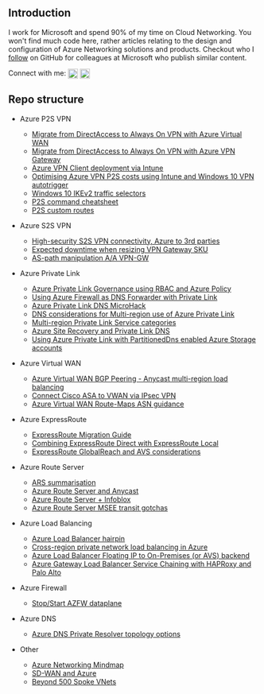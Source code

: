 ## Introduction

I work for Microsoft and spend 90% of my time on Cloud Networking. You won't find much code here, rather articles relating to the design and configuration of Azure Networking solutions and products. Checkout who I [follow](https://github.com/adstuart?tab=following) on GitHub for colleagues at Microsoft who publish similar content.

Connect with me:   <a href="https://linkedin.com/in/adamstuart1" target="blank"><img align="center" src="https://raw.githubusercontent.com/rahuldkjain/github-profile-readme-generator/master/src/images/icons/Social/linked-in-alt.svg" alt="adamstuart1" height="20" width="20" /></a> <a href="https://www.youtube.com/channel/UCRAegs4OmMFVGcU9tDBRlKg" target="blank"><img align="center" src="https://raw.githubusercontent.com/rahuldkjain/github-profile-readme-generator/master/src/images/icons/Social/youtube.svg" alt="adamstuartY" height="20" width="20" /></a>

## Repo structure

- Azure P2S VPN
  - [Migrate from DirectAccess to Always On VPN with Azure Virtual WAN](https://github.com/adstuart/azure-vpn-p2s/tree/main/vwan-multihub)
  - [Migrate from DirectAccess to Always On VPN with Azure VPN Gateway](https://github.com/adstuart/azure-vpn-p2s/tree/main/vpngateway-multivnet)
  - [Azure VPN Client deployment via Intune](https://github.com/adstuart/azure-vpn-p2s/tree/main/intune-azurevpnclient)
  - [Optimising Azure VPN P2S costs using Intune and Windows 10 VPN autotrigger](https://github.com/adstuart/azure-vpn-p2s/tree/main/intune-win10-triggers)
  - [Windows 10 IKEv2 traffic selectors](https://github.com/adstuart/azure-vpn-p2s/tree/main/misc-win10-ikev2-trafficselectors)
  - [P2S command cheatsheet](https://github.com/adstuart/azure-vpn-p2s/tree/main/misc-cheatsheet)
  - [P2S custom routes](https://github.com/adstuart/azure-vpn-p2s/tree/main/custom-routes)
  
- Azure S2S VPN
  - [High-security S2S VPN connectivity, Azure to 3rd parties](https://github.com/adstuart/azure-vpn-s2s/tree/main/3P-connectivity)
  - [Expected downtime when resizing VPN Gateway SKU](https://github.com/adstuart/azure-vpn-s2s/tree/main/resize-gateway)
  - [AS-path manipulation A/A VPN-GW](https://github.com/adstuart/azure-vpn-s2s/tree/main/active-active-aspath)
  
- Azure Private Link
  - [Azure Private Link Governance using RBAC and Azure Policy](https://github.com/adstuart/azure-privatelink-policy)
  - [Using Azure Firewall as DNS Forwarder with Private Link](https://github.com/adstuart/azure-privatelink-dns-azurefirewall)
  - [Azure Private Link DNS MicroHack](https://github.com/adstuart/azure-privatelink-dns-microhack)
  - [DNS considerations for Multi-region use of Azure Private Link](https://github.com/adstuart/azure-privatelink-multiregion)
  - [Multi-region Private Link Service categories](https://github.com/adstuart/azure-privatelink-multiregion-services)
  - [Azure Site Recovery and Private Link DNS](https://github.com/adstuart/azure-privatelink-multiregion-siterecovery-asr)
  - [Using Azure Private Link with PartitionedDns enabled Azure Storage accounts](https://github.com/adstuart/-azure-privatelink-storage-dnsparition)

- Azure Virtual WAN
  - [Azure Virtual WAN BGP Peering - Anycast multi-region load balancing](https://github.com/adstuart/azure-vwan-anycast)
  - [Connect Cisco ASA to VWAN via IPsec VPN](https://github.com/adstuart/azure-vwan-asa)
  - [Azure Virtual WAN Route-Maps ASN guidance](https://github.com/adstuart/azure-vwan-routemaps-asn)
  
- Azure ExpressRoute
  - [ExpressRoute Migration Guide](https://github.com/adstuart/azure-expressroute-migration)
  - [Combining ExpressRoute Direct with ExpressRoute Local](https://github.com/adstuart/azure-expressroute-direct-local)
  - [ExpressRoute GlobalReach and AVS considerations](https://github.com/adstuart/azure-expressroute-globalreach-avs)

- Azure Route Server
  - [ARS summarisation](https://github.com/adstuart/azure-routeserver-summarisation)
  - [Azure Route Server and Anycast](https://github.com/adstuart/azure-routeserver-anycast)
  - [Azure Route Server + Infoblox](https://github.com/adstuart/azure-routeserver-infoblox)
  - [Azure Route Server MSEE transit gotchas](https://github.com/adstuart/azure-anycast-interregion)
  
- Azure Load Balancing
  - [Azure Load Balancer hairpin](https://github.com/microsoft/Azure-ILB-hairpin)
  - [Cross-region private network load balancing in Azure](https://github.com/adstuart/azure-crossregion-private-lb)
  - [Azure Load Balancer Floating IP to On-Premises (or AVS) backend](https://github.com/adstuart/azure-dnat-floatingip-csr)
  - [Azure Gateway Load Balancer Service Chaining with HAPRoxy and Palo Alto](https://github.com/adstuart/azure-gwlb-chain)

- Azure Firewall
  - [Stop/Start AZFW dataplane](https://github.com/adstuart/azure-firewall-deallocate)
  
- Azure DNS
  - [Azure DNS Private Resolver topology options](https://github.com/adstuart/azure-resolver-topologyoptions)

- Other 
  - [Azure Networking Mindmap](https://github.com/adstuart/azurenetworkingmindmap/blob/master/Azure%20Networking%20Product%20Map%20V2.0.png)
  - [SD-WAN and Azure](https://github.com/adstuart/azure-sdwan)
  - [Beyond 500 Spoke VNets](https://github.com/adstuart/azure-vnet-beyond-500-spokes)

